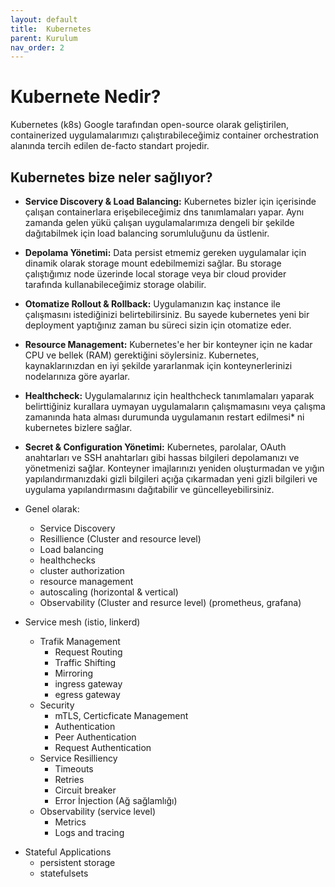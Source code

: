 ```yaml
---
layout: default
title:  Kubernetes
parent: Kurulum
nav_order: 2
---
```


# Kubernete Nedir?
Kubernetes (k8s) Google tarafından open-source olarak geliştirilen, containerized uygulamalarımızı çalıştırabileceğimiz container orchestration alanında tercih edilen de-facto standart projedir.

## Kubernetes bize neler sağlıyor?


* **Service Discovery & Load Balancing:** Kubernetes bizler için içerisinde çalışan containerlara erişebileceğimiz dns tanımlamaları yapar. Aynı zamanda gelen yükü çalışan uygulamalarımıza dengeli bir şekilde dağıtabilmek için load balancing sorumluluğunu da üstlenir.

* **Depolama Yönetimi:** Data persist etmemiz gereken uygulamalar için dinamik olarak storage mount edebilmemizi sağlar. Bu storage çalıştığımız node üzerinde local storage veya bir cloud provider tarafında kullanabileceğimiz storage olabilir.

* **Otomatize Rollout & Rollback:**  Uygulamanızın kaç instance ile çalışmasını istediğinizi belirtebilirsiniz. Bu sayede kubernetes yeni bir deployment yaptığınız zaman bu süreci sizin için otomatize eder.

* **Resource Management:**
Kubernetes'e her bir konteyner için ne kadar CPU ve bellek (RAM) gerektiğini söylersiniz. Kubernetes, kaynaklarınızdan en iyi şekilde yararlanmak için konteynerlerinizi nodelarınıza göre ayarlar.

* **Healthcheck:**
Uygulamalarınız için healthcheck tanımlamaları yaparak belirttiğiniz kurallara uymayan uygulamaların çalışmamasını veya çalışma zamanında hata alması durumunda uygulamanın restart edilmesi* ni kubernetes bizlere sağlar.

* **Secret & Configuration Yönetimi:** Kubernetes, parolalar, OAuth anahtarları ve SSH anahtarları gibi hassas bilgileri depolamanızı ve yönetmenizi sağlar. Konteyner imajlarınızı yeniden oluşturmadan ve yığın yapılandırmanızdaki gizli bilgileri açığa çıkarmadan yeni gizli bilgileri ve uygulama yapılandırmasını dağıtabilir ve güncelleyebilirsiniz.

* Genel olarak: 
    - Service Discovery
    - Resillience (Cluster and resource level)
    - Load balancing
    - healthchecks
    - cluster authorization
    - resource management
    - autoscaling (horizontal & vertical)
    - Observability (Cluster and resurce level) (prometheus, grafana)
* Service mesh (istio, linkerd)
  - Trafik Management
    - Request Routing
    - Traffic Shifting
    - Mirroring
    - ingress gateway
    - egress gateway
  - Security
    - mTLS, Certicficate Management
    - Authentication
    - Peer Authentication
    - Request Authentication
  - Service Resilliency
    - Timeouts
    - Retries
    - Circuit breaker
    - Error İnjection (Ağ sağlamlığı)
  - Observability (service level)
    -  Metrics
    -  Logs and tracing
 -  Stateful Applications
    -  persistent storage
    -  statefulsets